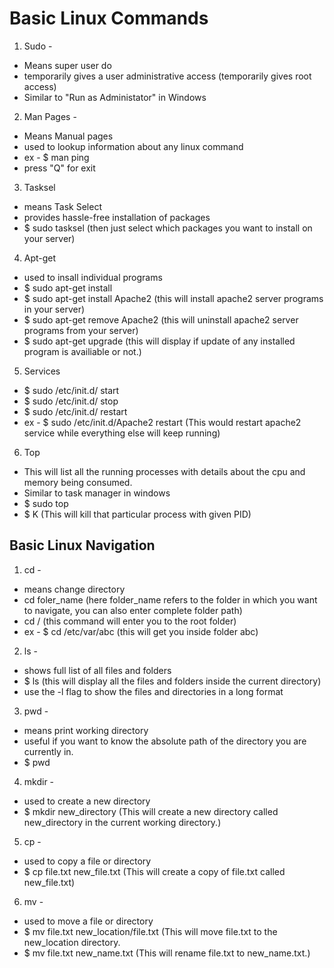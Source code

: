 # Basic Linux Commands 

1. Sudo - 

- Means super user do
-  temporarily gives a user administrative access (temporarily gives root access)
-  Similar to "Run as Administator" in Windows

2. Man Pages -

- Means Manual pages 
- used to lookup information about any linux command 
- ex - $ man ping
- press "Q" for exit

3. Tasksel

- means Task Select
- provides hassle-free installation of packages
- $ sudo tasksel (then just select which packages you want to install on your server)

4. Apt-get

- used to insall individual programs
- $ sudo apt-get install <name of program>
- $ sudo apt-get install Apache2 (this will install apache2 server programs in your server)
- $ sudo apt-get remove Apache2 (this will uninstall apache2 server programs from your server)
- $ sudo apt-get upgrade (this will display if update of any installed program is availiable or not.)

5. Services
 - $ sudo /etc/init.d/<name of the program or service> start
 - $ sudo /etc/init.d/<name of the program or service > stop
 - $ sudo /etc/init.d/<name of the program or service > restart
 - ex - $ sudo /etc/init.d/Apache2 restart (This would restart apache2 service while everything else will keep running)
  
6. Top 
 - This will list all the running processes with details about the cpu and memory being consumed.
 - Similar to task manager in windows
 - $ sudo top
 - $ K <PID>  (This will kill that particular process with given PID)
 
 ## Basic Linux Navigation 
 
 1. cd -
 - means change directory
 - cd foler_name (here folder_name refers to the folder in which you want to navigate, you can also enter complete folder path)
 - cd / (this command will enter you to the root folder)
 - ex - $ cd /etc/var/abc (this will get you inside folder abc)
 2. ls - 
 - shows full list of all files and folders
 - $ ls (this will display all the files and folders inside the current directory)
 - use the -l flag to show the files and directories in a long format  
 
 3. pwd -
  - means print working directory 
  - useful if you want to know the absolute path of the directory you are currently in.
  - $ pwd
 
 4.  mkdir -
  - used to create a new directory
  - $ mkdir new_directory (This will create a new directory called new_directory in the current working directory.)
 
 5. cp - 
  - used to copy a file or directory
  - $ cp file.txt new_file.txt (This will create a copy of file.txt called new_file.txt)
 
 6. mv -
  - used to move a file or directory
  - $ mv file.txt new_location/file.txt (This will move file.txt to the new_location directory.
  - $ mv file.txt new_name.txt (This will rename file.txt to new_name.txt.)
 
 
